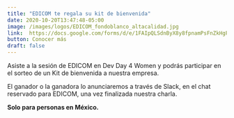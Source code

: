 ```yaml
---
title: "EDICOM te regala su kit de bienvenida"
date: 2020-10-20T13:47:48-05:00
image: /images/logos/EDICOM_fondoblanco_altacalidad.jpg
link:  https://docs.google.com/forms/d/e/1FAIpQLSdnByX8y8fpnamPsFnZkHgPsbl4zGy5OZvOxThJdwDy29f09Q/viewform
button: Conocer más
draft: false
---
```


Asiste a la sesión de EDICOM en Dev Day 4 Women y podrás participar en el sorteo de un Kit de bienvenida a nuestra empresa. 

El ganador o la ganadora lo anunciaremos a través de Slack, en el chat reservado para EDICOM, una vez finalizada nuestra charla. 

**Solo para personas en México.**

